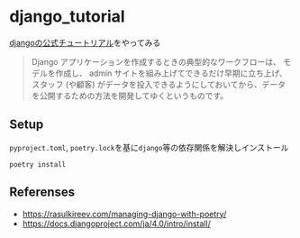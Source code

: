 # django_tutorial
[djangoの公式チュートリアル](https://docs.djangoproject.com/ja/4.0/intro/)をやってみる
>Django アプリケーションを作成するときの典型的なワークフローは、 モデルを作成し、 admin サイトを組み上げてできるだけ早期に立ち上げ、スタッフ (や顧客) がデータを投入できるようにしておいてから、データを公開するための方法を開発してゆくというものです。
## Setup
`pyproject.toml`, `poetry.lock`を基に`django`等の依存関係を解決しインストール
```
poetry install
```
## Referenses
* https://rasulkireev.com/managing-django-with-poetry/
* https://docs.djangoproject.com/ja/4.0/intro/install/
